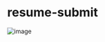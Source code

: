 # resume-submit


![image](https://github.com/riyas-f/resume-submit/assets/82996580/bc29909a-d1ee-4c89-9d78-02bee3ca69dd)
